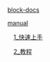 &ensp;&ensp;&ensp;&ensp;[block-docs](apiBasePath/index.md)

&ensp;&ensp;&ensp;&ensp;[manual](manual/index.md)

&ensp;&ensp;&ensp;&ensp;&ensp;&ensp;[1_快速上手](manual/1_快速上手/index.md)

&ensp;&ensp;&ensp;&ensp;&ensp;&ensp;[2_教程](manual/2_教程/index.md)
